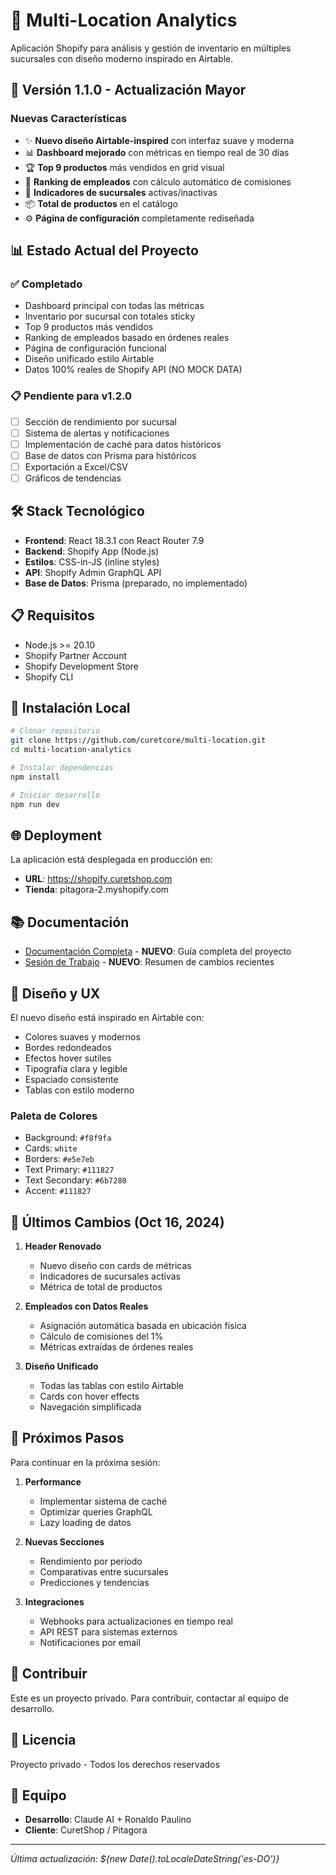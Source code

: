 # 🏪 Multi-Location Analytics

Aplicación Shopify para análisis y gestión de inventario en múltiples sucursales con diseño moderno inspirado en Airtable.

## 🚀 Versión 1.1.0 - Actualización Mayor

### Nuevas Características
- ✨ **Nuevo diseño Airtable-inspired** con interfaz suave y moderna
- 📊 **Dashboard mejorado** con métricas en tiempo real de 30 días
- 🏆 **Top 9 productos** más vendidos en grid visual
- 👥 **Ranking de empleados** con cálculo automático de comisiones
- 🏢 **Indicadores de sucursales** activas/inactivas
- 📦 **Total de productos** en el catálogo
- ⚙️ **Página de configuración** completamente rediseñada

## 📊 Estado Actual del Proyecto

### ✅ Completado
- Dashboard principal con todas las métricas
- Inventario por sucursal con totales sticky
- Top 9 productos más vendidos
- Ranking de empleados basado en órdenes reales
- Página de configuración funcional
- Diseño unificado estilo Airtable
- Datos 100% reales de Shopify API (NO MOCK DATA)

### 📋 Pendiente para v1.2.0
- [ ] Sección de rendimiento por sucursal
- [ ] Sistema de alertas y notificaciones
- [ ] Implementación de caché para datos históricos
- [ ] Base de datos con Prisma para históricos
- [ ] Exportación a Excel/CSV
- [ ] Gráficos de tendencias

## 🛠 Stack Tecnológico

- **Frontend**: React 18.3.1 con React Router 7.9
- **Backend**: Shopify App (Node.js)
- **Estilos**: CSS-in-JS (inline styles)
- **API**: Shopify Admin GraphQL API
- **Base de Datos**: Prisma (preparado, no implementado)

## 📋 Requisitos

- Node.js >= 20.10
- Shopify Partner Account
- Shopify Development Store
- Shopify CLI

## 🔧 Instalación Local

```bash
# Clonar repositorio
git clone https://github.com/curetcore/multi-location.git
cd multi-location-analytics

# Instalar dependencias
npm install

# Iniciar desarrollo
npm run dev
```

## 🌐 Deployment

La aplicación está desplegada en producción en:
- **URL**: https://shopify.curetshop.com
- **Tienda**: pitagora-2.myshopify.com

## 📚 Documentación

- [Documentación Completa](./DOCUMENTATION.md) - **NUEVO**: Guía completa del proyecto
- [Sesión de Trabajo](./SESSION_NOTES.md) - **NUEVO**: Resumen de cambios recientes

## 🎨 Diseño y UX

El nuevo diseño está inspirado en Airtable con:
- Colores suaves y modernos
- Bordes redondeados
- Efectos hover sutiles
- Tipografía clara y legible
- Espaciado consistente
- Tablas con estilo moderno

### Paleta de Colores
- Background: `#f8f9fa`
- Cards: `white`
- Borders: `#e5e7eb`
- Text Primary: `#111827`
- Text Secondary: `#6b7280`
- Accent: `#111827`

## 🔄 Últimos Cambios (Oct 16, 2024)

1. **Header Renovado**
   - Nuevo diseño con cards de métricas
   - Indicadores de sucursales activas
   - Métrica de total de productos

2. **Empleados con Datos Reales**
   - Asignación automática basada en ubicación física
   - Cálculo de comisiones del 1%
   - Métricas extraídas de órdenes reales

3. **Diseño Unificado**
   - Todas las tablas con estilo Airtable
   - Cards con hover effects
   - Navegación simplificada

## 🚀 Próximos Pasos

Para continuar en la próxima sesión:

1. **Performance**
   - Implementar sistema de caché
   - Optimizar queries GraphQL
   - Lazy loading de datos

2. **Nuevas Secciones**
   - Rendimiento por período
   - Comparativas entre sucursales
   - Predicciones y tendencias

3. **Integraciones**
   - Webhooks para actualizaciones en tiempo real
   - API REST para sistemas externos
   - Notificaciones por email

## 🤝 Contribuir

Este es un proyecto privado. Para contribuir, contactar al equipo de desarrollo.

## 📄 Licencia

Proyecto privado - Todos los derechos reservados

## 👥 Equipo

- **Desarrollo**: Claude AI + Ronaldo Paulino
- **Cliente**: CuretShop / Pitagora

---

*Última actualización: ${new Date().toLocaleDateString('es-DO')}*